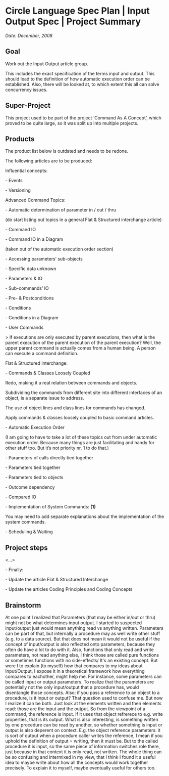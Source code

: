 ﻿Circle Language Spec Plan | Input Output Spec | Project Summary
===============================================================

*Date: December, 2008*

Goal
----

Work out the Input Output article group.

This includes the exact specification of the terms input and output. This should lead to the definition of how automatic execution order can be established. Also, there will be looked at, to which extent this all can solve concurrency issues.

Super-Project
-------------

This project used to be part of the project ‘Command As A Concept’, which proved to be quite large, so it was split up into multiple projects.


Products
--------

The product list below is outdated and needs to be redone.

The following articles are to be produced:

Influential concepts:

\- Events

\- Versioning

Advanced Command Topics:

\- Automatic determination of parameter in / out / thru

(do start listing out topics in a general Flat & Structured interchange article)

\- Command IO

\- Command IO in a Diagram

(taken out of the automatic execution order section)

\- Accessing parameters’ sub-objects

\- Specific data unknown

\- Parameters & IO

\- Sub-commands’ IO

\- Pre- & Postconditions

\- Conditions

\- Conditions in a Diagram

\- User Commands

\> If executions are only executed by parent executions, then what is the parent execution of the parent execution of the parent execution? Well, the upper parent command is actually comes from a human being. A person can execute a command definition.

Flat & Structured Interchange:

\- Commands & Classes Loosely Coupled

Redo, making it a real relation between commands and objects.

Subdividing the commands from different site into different interfaces of an object, is a separate issue to address.

The use of object lines and class lines for commands has changed.

Apply commands & classes loosely coupled to basic command articles.

\- Automatic Execution Order

(I am going to have to take a lot of these topics out from under automatic execution order. Because many things are just facilitating and handy for other stuff too. But it’s not priority nr. 1 to do that.)

\- Parameters of calls directly tied together

\- Parameters tied together

\- Parameters tied to objects

\- Outcome dependency

\- Compared IO

\- Implementation of System Commands: __(1)__

You may need to add separate explanations about the implementation of the system commands.

\- Scheduling & Waiting


Project steps
-------------

<…>

\- Finally:

\- Update the article Flat & Structured Interchange

\- Update the articles Coding Principles and Coding Concepts


Brainstorm
----------

At one point I realized that Parameters (that may be either in/out or thru) might not be what determines input output. I started to suspected input/output just would mean anything read vs anything written. Parameters can be part of that, but internally a procedure may as well write other stuff (e.g. to a data source). But that does not mean it would not be useful if the concept of input/output is also reflected onto parameters, because they often do have a lot to do with it. Also, functions that only read and write parameters, not read anything else, I think those are called pure functions or sometimes functions with no side-effects/ It's an existing concept. But were I to explain (to myself) how that compares to my ideas about Input/Output, I expose it in a theoretical framework how everything compares to eachother, might help me. For instance, some parameters can be called input or output parameters. To realize that the parameters are potentially not the only input/output that a procedure has, would disentangle those concepts. Also: if you pass a reference to an object to a procedure, is it input or output? That question used to confuse me. But now I realize it can be both. Just look at the elements written and then elements read: those are the input and the output. So from the viewpoint of a command, the reference is input. If it uses that object refrerece to e.g. write properties, that is its output. What is also interesting, is something written by one procedure can be read by another, so whether something is input or output is also deperent on context. E.g. the object reference parameters: it is sort of output when a procedure caller writes the reference, I mean if you uphold the definition of output = writing, then it must be. But to the called procedure it is input, so the same piece of information switches role there, just because in that context it is only read, not written. The whole thing can be so confusing and intermixed in my view, that I think I found it a useful idea to maybe write about how all the concepts would work together precisely. To explain it to myself, maybe eventually useful for others too.
